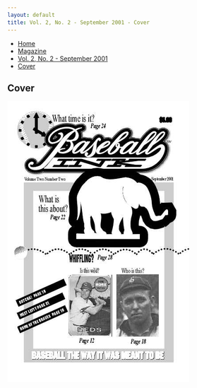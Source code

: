 ```yaml
---
layout: default
title: Vol. 2, No. 2 - September 2001 - Cover
---
```

<nav class="breadcrumb" aria-label="breadcrumbs">
  <ul>
    <li><a href="{{ site.url }}{{ site.baseurl }}">Home</a></li>
    <li><a href="../magazine-home.html">Magazine</a></li>
    <li><a href="bi_vol_2_no_2_home.html">Vol. 2, No. 2 - September 2001</a></li>
    <li class="is-active"><a href="#" aria-current="page">Cover</a></li>
  </ul>
</nav>

<section class="storycontent">
  <h1>Cover</h1>
  <img src="images/bi_vol_2_no_2_cover.jpg" alt="Vol 2., No. 2 - Cover" title="Vol 2., No. 2 - Cover" />
</section>
